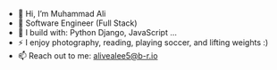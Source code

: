 - 👋 Hi, I’m Muhammad Ali
- 🏢 Software Engineer (Full Stack)
- 🧰 I build with: Python Django, JavaScript ...
- ⚡ I enjoy photography, reading, playing soccer, and lifting weights :)
- 📫 Reach out to me: alivealee5@b-r.io
